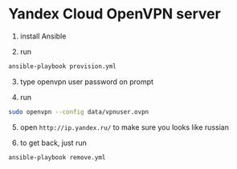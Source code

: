 # Yandex Cloud OpenVPN server 

1. install Ansible

2. run

```bash
ansible-playbook provision.yml
```

3. type openvpn user password on prompt

4. run

```bash
sudo openvpn --config data/vpnuser.ovpn
```

5. open `http://ip.yandex.ru/` to make sure you looks like russian

6. to get back, just run

```bash
ansible-playbook remove.yml
```